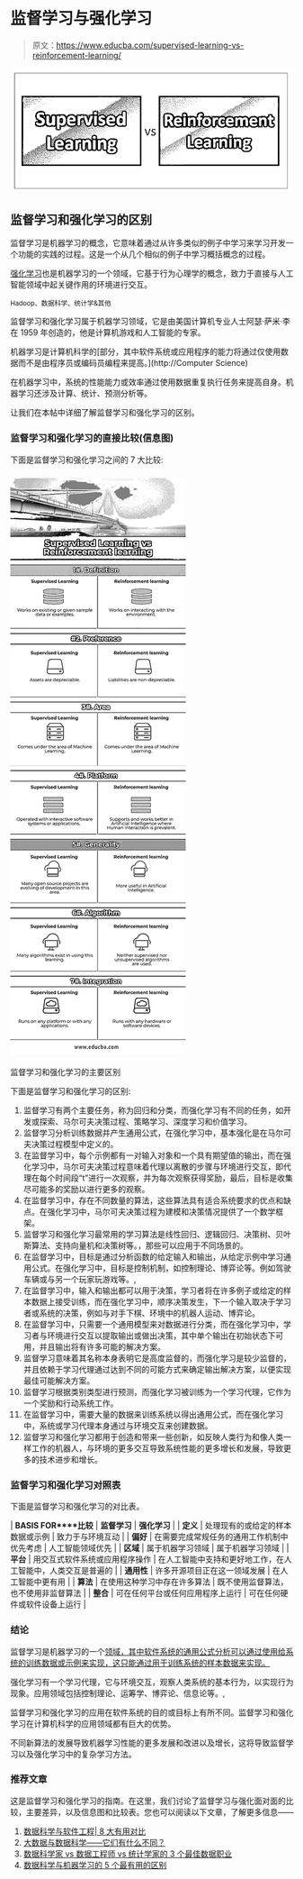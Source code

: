 # 监督学习与强化学习

> 原文：<https://www.educba.com/supervised-learning-vs-reinforcement-learning/>

![Supervised Learning vs Reinforcement Learning](img/57b7a20a7d339cf6d031333a871e8a61.png)



## 监督学习和强化学习的区别

监督学习是机器学习的概念，它意味着通过从许多类似的例子中学习来学习开发一个功能的实践的过程。这是一个从几个相似的例子中学习概括概念的过程。

[强化学习](https://www.educba.com/what-is-reinforcement-learning/)也是机器学习的一个领域，它基于行为心理学的概念，致力于直接与人工智能领域中起关键作用的环境进行交互。

<small>Hadoop、数据科学、统计学&其他</small>

监督学习和强化学习属于机器学习领域，它是由美国计算机专业人士阿瑟·萨米·李在 1959 年创造的，他是计算机游戏和人工智能的专家。

机器学习是计算机科学的[部分，其中软件系统或应用程序的能力将通过仅使用数据而不是由程序员或编码员编程来提高。](http://Computer Science)

在机器学习中，系统的性能能力或效率通过使用数据重复执行任务来提高自身。机器学习还涉及计算、统计、预测分析等。

让我们在本帖中详细了解监督学习和强化学习的区别。

### 监督学习和强化学习的直接比较(信息图)

下面是监督学习和强化学习之间的 7 大比较:

### ![Supervised Learning vs Reinforcement learning Infographics](img/6f781496c9417049b164df8c1a213d3e.png)



监督学习和强化学习的主要区别

下面是监督学习和强化学习的区别:

1.  监督学习有两个主要任务，称为回归和分类，而强化学习有不同的任务，如开发或探索、马尔可夫决策过程、策略学习、深度学习和价值学习。
2.  监督学习分析训练数据并产生通用公式，在强化学习中，基本强化是在马尔可夫决策过程模型中定义的。
3.  在监督学习中，每个示例都有一对输入对象和一个具有期望值的输出，而在强化学习中，马尔可夫决策过程意味着代理以离散的步骤与环境进行交互，即代理在每个时间段“t”进行一次观察，并为每次观察获得奖励，最后，目标是收集尽可能多的奖励以进行更多的观察。
4.  在监督学习中，存在不同数量的算法，这些算法具有适合系统要求的优点和缺点。在强化学习中，马尔可夫决策过程为建模和决策情况提供了一个数学框架。
5.  监督学习和强化学习最常用的学习算法是线性回归、逻辑回归、决策树、贝叶斯算法、支持向量机和决策树等。，那些可以应用于不同场景的。
6.  在监督学习中，目标是通过分析函数的给定输入和输出，从给定示例中学习通用公式。在强化学习中，目标是控制机制，如控制理论、博弈论等。例如驾驶车辆或与另一个玩家玩游戏等。,
7.  在监督学习中，输入和输出都可以用于决策，学习者将在许多例子或给定的样本数据上接受训练，而在强化学习中，顺序决策发生，下一个输入取决于学习者或系统的决策，例如与对手下棋、环境中的机器人运动、博弈论。
8.  在监督学习中，只需要一个通用模型来对数据进行分类，而在强化学习中，学习者与环境进行交互以提取输出或做出决策，其中单个输出在初始状态下可用，并且输出将有许多可能的解决方案。
9.  监督学习意味着其名称本身表明它是高度监督的，而强化学习是较少监督的，并且依赖于学习代理通过达到不同的可能方式来确定输出解决方案，以便实现最佳可能解决方案。
10.  监督学习根据类别类型进行预测，而强化学习被训练为一个学习代理，它作为一个奖励和行动系统工作。
11.  在监督学习中，需要大量的数据来训练系统以得出通用公式，而在强化学习中，系统或学习代理本身通过与环境交互来创建数据。
12.  监督学习和强化学习都用于创造和带来一些创新，如反映人类行为和像人类一样工作的机器人，与环境的更多交互导致系统性能的更多增长和发展，导致更多的技术进步和增长。

### 监督学习和强化学习对照表

下面是监督学习和强化学习的对比表。

| **BASIS FOR****比较** | **监督学习** | **强化学习** |
| **定义** | 处理现有的或给定的样本数据或示例 | 致力于与环境互动 |
| **偏好** | 在需要完成常规任务的通用工作机制中优先考虑 | 人工智能领域优先 |
| **区域** | 属于机器学习领域 | 属于机器学习领域 |
| **平台** | 用交互式软件系统或应用程序操作 | 在人工智能中支持和更好地工作，在人工智能中，人类交互是普遍的 |
| **通用性** | 许多开源项目正在这一领域发展 | 在人工智能中更有用 |
| **算法** | 在使用这种学习中存在许多算法 | 既不使用监督算法，也不使用非监督算法 |
| **整合** | 可在任何平台或任何应用程序上运行 | 可在任何硬件或软件设备上运行 |

### 结论

监督学习是机器学习的一个[领域，其中软件系统的通用公式分析可以通过使用给系统的训练数据或示例来实现，这只能通过用于训练系统的样本数据来实现。](https://www.educba.com/what-is-machine-learning/)

强化学习有一个学习代理，它与环境交互，观察人类系统的基本行为，以实现行为现象。应用领域包括控制理论、运筹学、博弈论、信息论等。,

监督学习和强化学习的应用在软件系统的目的或目标上有所不同。监督学习和强化学习在计算机科学的应用领域都有巨大的优势。

不同新算法的发展导致机器学习性能的更多发展和改进以及增长，这将导致监督学习以及强化学习中的复杂学习方法。

### 推荐文章

这是监督学习和强化学习的指南。在这里，我们讨论了监督学习与强化面对面的比较，主要差异，以及信息图和比较表。您也可以阅读以下文章，了解更多信息——

1.  [数据科学与软件工程| 8 大有用对比](https://www.educba.com/data-science-vs-software-engineering/)
2.  [大数据与数据科学——它们有什么不同？](https://www.educba.com/big-data-vs-data-science/)
3.  [数据科学家 vs 数据工程师 vs 统计学家的 3 个最佳数据职业](https://www.educba.com/data-scientist-vs-data-engineer-vs-statistician/)
4.  [数据科学与机器学习的 5 个最有用的区别](https://www.educba.com/data-science-vs-machine-learning/)





